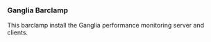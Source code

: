 ### Ganglia Barclamp

This barclamp install the Ganglia performance monitoring server and clients.



